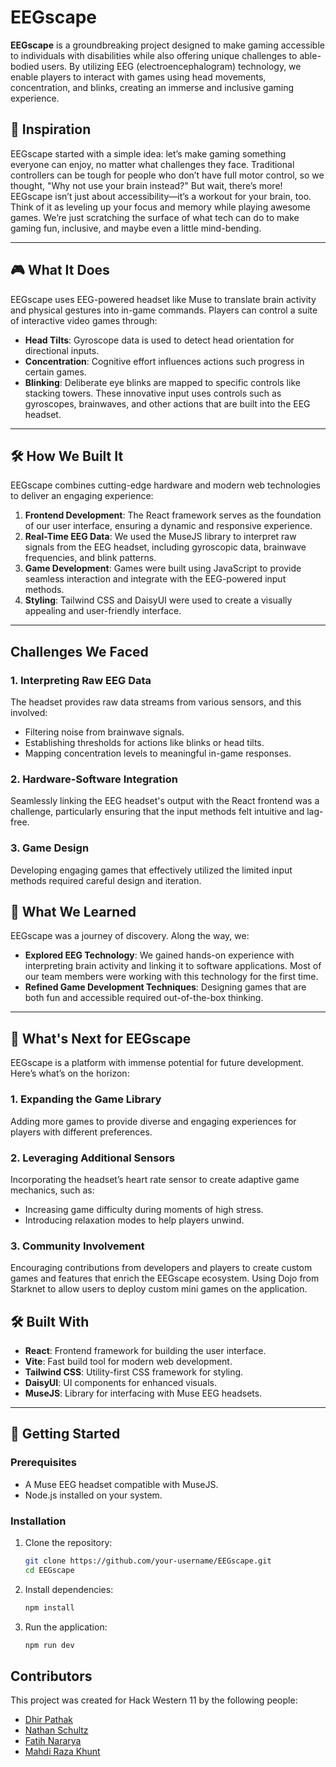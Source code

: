 # EEGscape

**EEGscape** is a groundbreaking project designed to make gaming accessible to individuals with disabilities while also offering unique challenges to able-bodied users. By utilizing EEG (electroencephalogram) technology, we enable players to interact with games using head movements, concentration, and blinks, creating an immerse and inclusive gaming experience.

## :rocket: Inspiration

EEGscape started with a simple idea: let’s make gaming something everyone can enjoy, no matter what challenges they face. Traditional controllers can be tough for people who don’t have full motor control, so we thought, "Why not use your brain instead?"
But wait, there’s more! EEGscape isn’t just about accessibility—it’s a workout for your brain, too. Think of it as leveling up your focus and memory while playing awesome games. We’re just scratching the surface of what tech can do to make gaming fun, inclusive, and maybe even a little mind-bending.

---

## :video_game: What It Does

EEGscape uses EEG-powered headset like Muse to translate brain activity and physical gestures into in-game commands. Players can control a suite of interactive video games through:

- **Head Tilts**: Gyroscope data is used to detect head orientation for directional inputs.
- **Concentration**: Cognitive effort influences actions such progress in certain games.
- **Blinking**: Deliberate eye blinks are mapped to specific controls like stacking towers.
  These innovative input uses controls such as gyroscopes, brainwaves, and other actions that are built into the EEG headset.

---

## :hammer_and_wrench: How We Built It

EEGscape combines cutting-edge hardware and modern web technologies to deliver an engaging experience:

1. **Frontend Development**: The React framework serves as the foundation of our user interface, ensuring a dynamic and responsive experience.
2. **Real-Time EEG Data**: We used the MuseJS library to interpret raw signals from the EEG headset, including gyroscopic data, brainwave frequencies, and blink patterns.
3. **Game Development**: Games were built using JavaScript to provide seamless interaction and integrate with the EEG-powered input methods.
4. **Styling**: Tailwind CSS and DaisyUI were used to create a visually appealing and user-friendly interface.

---

## Challenges We Faced

### 1. **Interpreting Raw EEG Data**

The headset provides raw data streams from various sensors, and this involved:

- Filtering noise from brainwave signals.
- Establishing thresholds for actions like blinks or head tilts.
- Mapping concentration levels to meaningful in-game responses.

### 2. **Hardware-Software Integration**

Seamlessly linking the EEG headset's output with the React frontend was a challenge, particularly ensuring that the input methods felt intuitive and lag-free.

### 3. **Game Design**

Developing engaging games that effectively utilized the limited input methods required careful design and iteration.

## :seedling: What We Learned

EEGscape was a journey of discovery. Along the way, we:

- **Explored EEG Technology**: We gained hands-on experience with interpreting brain activity and linking it to software applications. Most of our team members were working with this technology for the first time.
- **Refined Game Development Techniques**: Designing games that are both fun and accessible required out-of-the-box thinking.

---

## :crystal_ball: What's Next for EEGscape

EEGscape is a platform with immense potential for future development. Here’s what’s on the horizon:

### **1. Expanding the Game Library**

Adding more games to provide diverse and engaging experiences for players with different preferences.

### **2. Leveraging Additional Sensors**

Incorporating the headset’s heart rate sensor to create adaptive game mechanics, such as:

- Increasing game difficulty during moments of high stress.
- Introducing relaxation modes to help players unwind.

### **3. Community Involvement**

Encouraging contributions from developers and players to create custom games and features that enrich the EEGscape ecosystem. Using Dojo from Starknet to allow users to deploy custom mini games on the application.

## :hammer_and_wrench: Built With

- **React**: Frontend framework for building the user interface.
- **Vite**: Fast build tool for modern web development.
- **Tailwind CSS**: Utility-first CSS framework for styling.
- **DaisyUI**: UI components for enhanced visuals.
- **MuseJS**: Library for interfacing with Muse EEG headsets.

---

## :book: Getting Started

### Prerequisites

- A Muse EEG headset compatible with MuseJS.
- Node.js installed on your system.

### Installation

1. Clone the repository:
   ```bash
   git clone https://github.com/your-username/EEGscape.git
   cd EEGscape
   ```
2. Install dependencies:
   ```bash
   npm install
   ```
3. Run the application:
   ```bash
   npm run dev
   ```

## Contributors

This project was created for Hack Western 11 by the following people:

- [Dhir Pathak](https://www.linkedin.com/in/dhirpathak/)
- [Nathan Schultz](https://www.linkedin.com/in/nathan-r-a-schultz/)
- [Fatih Nararya](https://www.linkedin.com/in/fatih-nararya/)
- [Mahdi Raza Khunt](https://www.linkedin.com/in/mrkhunt/)
